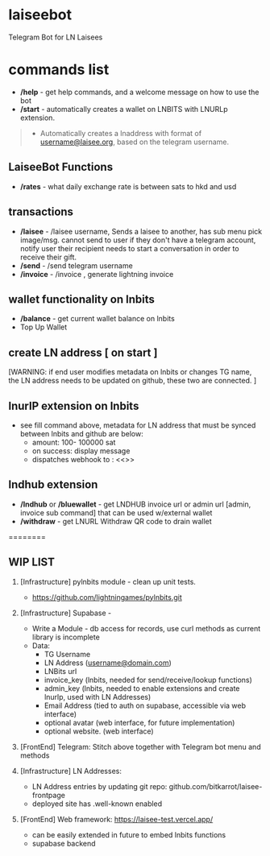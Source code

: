 # laiseebot
Telegram Bot for LN Laisees

# commands list
- **/help** - get help commands, and a welcome message on how to use the bot
- **/start** - automatically creates a wallet on LNBITS with LNURLp extension. 
> * Automatically creates a lnaddress with format of username@laisee.org, based on the telegram username. 

## LaiseeBot Functions
- **/rates** - what daily exchange rate is between sats to hkd and usd

## transactions
- **/laisee** - /laisee <amt> username, Sends a laisee to another, has sub menu pick image/msg. 
   cannot send to user if they don't have a telegram account,
   notify user their recipient needs to start a conversation in order to receive their gift.    
- **/send** - /send <amt> telegram username
- **/invoice** - /invoice <amt> , generate lightning invoice
   
## wallet functionality on lnbits
- **/balance** - get current wallet balance on lnbits
- Top Up Wallet
   
## create LN address [ on start ]
   [WARNING: if end user modifies metadata on lnbits or changes TG name, the LN address needs to be updated on github, these two are connected. ]

## lnurlP extension on lnbits
- see fill command above, metadata for LN address that must be synced between lnbits and github are below:
    * amount: 100- 100000 sat
    * on success: display message 
    * dispatches webhook to : <<>>

## lndhub extension
- **/lndhub** or **/bluewallet** - get LNDHUB invoice url or admin url [admin, invoice sub command] that can be used w/external wallet
- **/withdraw** - get LNURL Withdraw QR code to drain wallet

========

## WIP LIST

1) [Infrastructure] pylnbits module - clean up unit tests.
    * https://github.com/lightningames/pylnbits.git

2) [Infrastructure] Supabase -  
    * Write a Module - db access for records, use curl methods as current library is incomplete
    * Data: 
      - TG Username
      - LN Address (username@domain.com)
      - LNBits url
      - invoice_key (lnbits, needed for send/receive/lookup functions)
      - admin_key (lnbits, needed to enable extensions and create lnurlp, used with LN Addresses) 
      - Email Address (tied to auth on supabase, accessible via web interface)
      - optional avatar (web interface, for future implementation)
      - optional website. (web interface)  

3) [FrontEnd] Telegram: Stitch above together with Telegram bot menu and methods

4) [Infrastructure] LN Addresses:
    * LN Address entries by updating git repo: github.com/bitkarrot/laisee-frontpage
    * deployed site has .well-known enabled
 
5) [FrontEnd] Web framework: https://laisee-test.vercel.app/
    * can be easily extended in future to embed lnbits functions
    * supabase backend
